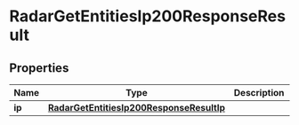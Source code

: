 

# RadarGetEntitiesIp200ResponseResult


## Properties

| Name | Type | Description | Notes |
|------------ | ------------- | ------------- | -------------|
|**ip** | [**RadarGetEntitiesIp200ResponseResultIp**](RadarGetEntitiesIp200ResponseResultIp.md) |  |  |



